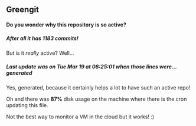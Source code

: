 ## Greengit

#### Do you wonder why this repository is so active?

##### After all it has 1183 commits!

But is it *really* active? Well...

##### Last update was on Tue Mar 19 at 08:25:01 when those lines were... generated

Yes, generated, because it certainly helps a lot to have such an active repo!

Oh and there was **87%** disk usage on the machine
where there is the cron updating this file.

Not the best way to monitor a VM in the cloud but it works! :)
